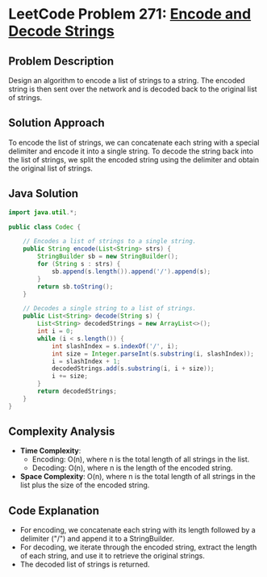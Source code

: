 # LeetCode Problem 271: [Encode and Decode Strings](https://leetcode.com/problems/encode-and-decode-strings/)

## Problem Description

Design an algorithm to encode a list of strings to a string. The encoded string is then sent over the network and is decoded back to the original list of strings.

## Solution Approach

To encode the list of strings, we can concatenate each string with a special delimiter and encode it into a single string. To decode the string back into the list of strings, we split the encoded string using the delimiter and obtain the original list of strings.

## Java Solution

```java
import java.util.*;

public class Codec {

    // Encodes a list of strings to a single string.
    public String encode(List<String> strs) {
        StringBuilder sb = new StringBuilder();
        for (String s : strs) {
            sb.append(s.length()).append('/').append(s);
        }
        return sb.toString();
    }

    // Decodes a single string to a list of strings.
    public List<String> decode(String s) {
        List<String> decodedStrings = new ArrayList<>();
        int i = 0;
        while (i < s.length()) {
            int slashIndex = s.indexOf('/', i);
            int size = Integer.parseInt(s.substring(i, slashIndex));
            i = slashIndex + 1;
            decodedStrings.add(s.substring(i, i + size));
            i += size;
        }
        return decodedStrings;
    }
}
```

## Complexity Analysis

- **Time Complexity**:
  - Encoding: O(n), where n is the total length of all strings in the list.
  - Decoding: O(n), where n is the length of the encoded string.
- **Space Complexity**: O(n), where n is the total length of all strings in the list plus the size of the encoded string.

## Code Explanation

- For encoding, we concatenate each string with its length followed by a delimiter ("/") and append it to a StringBuilder.
- For decoding, we iterate through the encoded string, extract the length of each string, and use it to retrieve the original strings.
- The decoded list of strings is returned.
